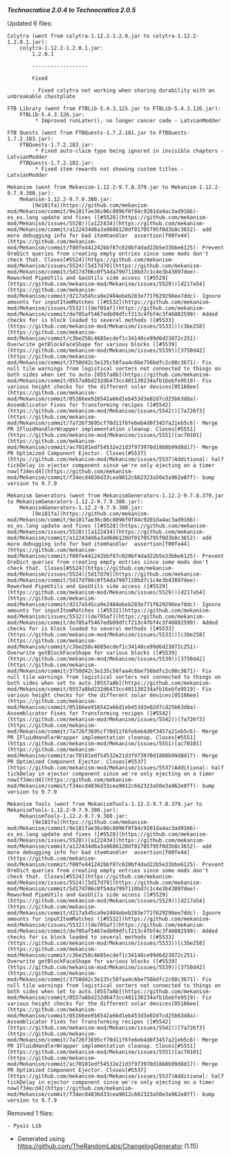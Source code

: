 _**Technocratica 2.0.4 to Technocratica 2.0.5**_

Updated 6 files:

	Colytra (went from colytra-1.12.2-1.2.0.jar to colytra-1.12.2-1.2.0.1.jar):
		colytra-1.12.2-1.2.0.1.jar:
			1.2.0.1

			------------------

			Fixed

			- Fixed colytra not working when sharing durability with an unbreakable chestplate

	FTB Library (went from FTBLib-5.4.3.125.jar to FTBLib-5.4.3.126.jar):
		FTBLib-5.4.3.126.jar:
			 * Improved runLater(), no longer cancer code - LatvianModder

	FTB Quests (went from FTBQuests-1.7.2.181.jar to FTBQuests-1.7.2.183.jar):
		FTBQuests-1.7.2.183.jar:
			 * Fixed auto-claim type being ignored in invisible chapters - LatvianModder
		FTBQuests-1.7.2.182.jar:
			 * Fixed item rewards not showing custom titles - LatvianModder

	Mekanism (went from Mekanism-1.12.2-9.7.8.379.jar to Mekanism-1.12.2-9.7.9.380.jar):
		Mekanism-1.12.2-9.7.9.380.jar:
			[9e181fa](https://github.com/mekanism-mod/Mekanism/commit/9e181fae36c06c8096f0f84c9201da4ac3ad9166)- es_es.lang update and fixes ([#5528](https://github.com/mekanism-mod/Mekanism/issues/5528))[a122434](https://github.com/mekanism-mod/Mekanism/commit/a122434d6a3a9686120df01705795f0d3b8c3652)- add more debugging info for bad itemhandler  assertion[f00fe44](https://github.com/mekanism-mod/Mekanism/commit/f00fe441242bbf87c020bf4dad22b5e33bbe6125)- Prevent OreDict queries from creating empty entries since some mods don't check that. Closes[#5524](https://github.com/mekanism-mod/Mekanism/issues/5524)[5d17d70](https://github.com/mekanism-mod/Mekanism/commit/5d17d706c0f54da7997110bd7c1c4e3b43897dee)- Reworked PipeUtils and GasUtils side access ([#5529](https://github.com/mekanism-mod/Mekanism/issues/5529))[d217a54](https://github.com/mekanism-mod/Mekanism/commit/d217a545ca9e2484ebeb283e771f629298ee7ddc)- Ignore amounts for inputItemMatches ([#5532](https://github.com/mekanism-mod/Mekanism/issues/5532))[de705af](https://github.com/mekanism-mod/Mekanism/commit/de705af5467edb09dfcf213c4fbf4c3f46082599)- Added checks for is block loaded to several methods ([#5533](https://github.com/mekanism-mod/Mekanism/issues/5533))[c3be258](https://github.com/mekanism-mod/Mekanism/commit/c3be258c4685ecdef1c34148ce99d6d23872c251)- Overwrite getBlockFaceShape for various blocks ([#5539](https://github.com/mekanism-mod/Mekanism/issues/5539))[3750d42](https://github.com/mekanism-mod/Mekanism/commit/3750d42c3e135c58faa4c6be756bdfc2c08c3671)- Fix null tile warnings from logistical sorters not connected to things on both sides when set to auto.[0557a8b](https://github.com/mekanism-mod/Mekanism/commit/0557a8bd232d6473cc401130234afb16ebfe9519)- Fix various height checks for the different solar devices[05166ee](https://github.com/mekanism-mod/Mekanism/commit/05166ee916542a66d1eb453d3e02d7cd25b63d8a)- Assemblicator Fixes for Transforming recipes ([#5542](https://github.com/mekanism-mod/Mekanism/issues/5542))[7a726f3](https://github.com/mekanism-mod/Mekanism/commit/7a726f3695cf70d11f6fe6eb4d0f3457a21eb5c6)- Merge PR IFluidHandlerWrapper implementation cleanup. Closes[#5551](https://github.com/mekanism-mod/Mekanism/issues/5551)[ac70101](https://github.com/mekanism-mod/Mekanism/commit/ac70101edf54532e21d3f973970d1868b99d8d17)- Merge PR Optimized Component Ejector. Closes[#5537](https://github.com/mekanism-mod/Mekanism/issues/5537)Additional: half tickDelay in ejector component since we're only ejecting on a timer now[f34ecd4](https://github.com/mekanism-mod/Mekanism/commit/f34ecd4836d33cea9012c662323a50e3a962e8ff)- bump version to 9.7.9

	Mekanism Generators (went from MekanismGenerators-1.12.2-9.7.8.379.jar to MekanismGenerators-1.12.2-9.7.9.380.jar):
		MekanismGenerators-1.12.2-9.7.9.380.jar:
			[9e181fa](https://github.com/mekanism-mod/Mekanism/commit/9e181fae36c06c8096f0f84c9201da4ac3ad9166)- es_es.lang update and fixes ([#5528](https://github.com/mekanism-mod/Mekanism/issues/5528))[a122434](https://github.com/mekanism-mod/Mekanism/commit/a122434d6a3a9686120df01705795f0d3b8c3652)- add more debugging info for bad itemhandler  assertion[f00fe44](https://github.com/mekanism-mod/Mekanism/commit/f00fe441242bbf87c020bf4dad22b5e33bbe6125)- Prevent OreDict queries from creating empty entries since some mods don't check that. Closes[#5524](https://github.com/mekanism-mod/Mekanism/issues/5524)[5d17d70](https://github.com/mekanism-mod/Mekanism/commit/5d17d706c0f54da7997110bd7c1c4e3b43897dee)- Reworked PipeUtils and GasUtils side access ([#5529](https://github.com/mekanism-mod/Mekanism/issues/5529))[d217a54](https://github.com/mekanism-mod/Mekanism/commit/d217a545ca9e2484ebeb283e771f629298ee7ddc)- Ignore amounts for inputItemMatches ([#5532](https://github.com/mekanism-mod/Mekanism/issues/5532))[de705af](https://github.com/mekanism-mod/Mekanism/commit/de705af5467edb09dfcf213c4fbf4c3f46082599)- Added checks for is block loaded to several methods ([#5533](https://github.com/mekanism-mod/Mekanism/issues/5533))[c3be258](https://github.com/mekanism-mod/Mekanism/commit/c3be258c4685ecdef1c34148ce99d6d23872c251)- Overwrite getBlockFaceShape for various blocks ([#5539](https://github.com/mekanism-mod/Mekanism/issues/5539))[3750d42](https://github.com/mekanism-mod/Mekanism/commit/3750d42c3e135c58faa4c6be756bdfc2c08c3671)- Fix null tile warnings from logistical sorters not connected to things on both sides when set to auto.[0557a8b](https://github.com/mekanism-mod/Mekanism/commit/0557a8bd232d6473cc401130234afb16ebfe9519)- Fix various height checks for the different solar devices[05166ee](https://github.com/mekanism-mod/Mekanism/commit/05166ee916542a66d1eb453d3e02d7cd25b63d8a)- Assemblicator Fixes for Transforming recipes ([#5542](https://github.com/mekanism-mod/Mekanism/issues/5542))[7a726f3](https://github.com/mekanism-mod/Mekanism/commit/7a726f3695cf70d11f6fe6eb4d0f3457a21eb5c6)- Merge PR IFluidHandlerWrapper implementation cleanup. Closes[#5551](https://github.com/mekanism-mod/Mekanism/issues/5551)[ac70101](https://github.com/mekanism-mod/Mekanism/commit/ac70101edf54532e21d3f973970d1868b99d8d17)- Merge PR Optimized Component Ejector. Closes[#5537](https://github.com/mekanism-mod/Mekanism/issues/5537)Additional: half tickDelay in ejector component since we're only ejecting on a timer now[f34ecd4](https://github.com/mekanism-mod/Mekanism/commit/f34ecd4836d33cea9012c662323a50e3a962e8ff)- bump version to 9.7.9

	Mekanism Tools (went from MekanismTools-1.12.2-9.7.8.379.jar to MekanismTools-1.12.2-9.7.9.380.jar):
		MekanismTools-1.12.2-9.7.9.380.jar:
			[9e181fa](https://github.com/mekanism-mod/Mekanism/commit/9e181fae36c06c8096f0f84c9201da4ac3ad9166)- es_es.lang update and fixes ([#5528](https://github.com/mekanism-mod/Mekanism/issues/5528))[a122434](https://github.com/mekanism-mod/Mekanism/commit/a122434d6a3a9686120df01705795f0d3b8c3652)- add more debugging info for bad itemhandler  assertion[f00fe44](https://github.com/mekanism-mod/Mekanism/commit/f00fe441242bbf87c020bf4dad22b5e33bbe6125)- Prevent OreDict queries from creating empty entries since some mods don't check that. Closes[#5524](https://github.com/mekanism-mod/Mekanism/issues/5524)[5d17d70](https://github.com/mekanism-mod/Mekanism/commit/5d17d706c0f54da7997110bd7c1c4e3b43897dee)- Reworked PipeUtils and GasUtils side access ([#5529](https://github.com/mekanism-mod/Mekanism/issues/5529))[d217a54](https://github.com/mekanism-mod/Mekanism/commit/d217a545ca9e2484ebeb283e771f629298ee7ddc)- Ignore amounts for inputItemMatches ([#5532](https://github.com/mekanism-mod/Mekanism/issues/5532))[de705af](https://github.com/mekanism-mod/Mekanism/commit/de705af5467edb09dfcf213c4fbf4c3f46082599)- Added checks for is block loaded to several methods ([#5533](https://github.com/mekanism-mod/Mekanism/issues/5533))[c3be258](https://github.com/mekanism-mod/Mekanism/commit/c3be258c4685ecdef1c34148ce99d6d23872c251)- Overwrite getBlockFaceShape for various blocks ([#5539](https://github.com/mekanism-mod/Mekanism/issues/5539))[3750d42](https://github.com/mekanism-mod/Mekanism/commit/3750d42c3e135c58faa4c6be756bdfc2c08c3671)- Fix null tile warnings from logistical sorters not connected to things on both sides when set to auto.[0557a8b](https://github.com/mekanism-mod/Mekanism/commit/0557a8bd232d6473cc401130234afb16ebfe9519)- Fix various height checks for the different solar devices[05166ee](https://github.com/mekanism-mod/Mekanism/commit/05166ee916542a66d1eb453d3e02d7cd25b63d8a)- Assemblicator Fixes for Transforming recipes ([#5542](https://github.com/mekanism-mod/Mekanism/issues/5542))[7a726f3](https://github.com/mekanism-mod/Mekanism/commit/7a726f3695cf70d11f6fe6eb4d0f3457a21eb5c6)- Merge PR IFluidHandlerWrapper implementation cleanup. Closes[#5551](https://github.com/mekanism-mod/Mekanism/issues/5551)[ac70101](https://github.com/mekanism-mod/Mekanism/commit/ac70101edf54532e21d3f973970d1868b99d8d17)- Merge PR Optimized Component Ejector. Closes[#5537](https://github.com/mekanism-mod/Mekanism/issues/5537)Additional: half tickDelay in ejector component since we're only ejecting on a timer now[f34ecd4](https://github.com/mekanism-mod/Mekanism/commit/f34ecd4836d33cea9012c662323a50e3a962e8ff)- bump version to 9.7.9

Removed 1 files:

	- Pyxis Lib

* Generated using https://github.com/TheRandomLabs/ChangelogGenerator (1.15)
